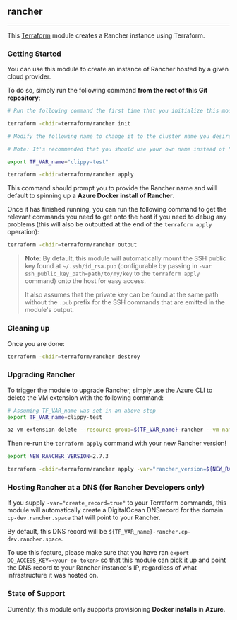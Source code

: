 ## rancher
---

This [Terraform](https://www.terraform.io/) module creates a Rancher instance using Terraform.

### Getting Started

You can use this module to create an instance of Rancher hosted by a given cloud provider.

To do so, simply run the following command **from the root of this Git repository**:

```bash
# Run the following command the first time that you initialize this module to pull in the relevant providers.

terraform -chdir=terraform/rancher init

# Modify the following name to change it to the cluster name you desire

# Note: It's recommended that you should use your own name instead of "clippy" so that you can identify the resources you create in your cloud provider, should the Terraform module fail for some reason and require manual cleanup of resources.

export TF_VAR_name="clippy-test"

terraform -chdir=terraform/rancher apply
```

This command should prompt you to provide the Rancher name and will default to spinning up a **Azure Docker install of Rancher**.

Once it has finished running, you can run the following command to get the relevant commands you need to get onto the host if you need to debug any problems (this will also be outputted at the end of the `terraform apply` operation):

```bash
terraform -chdir=terraform/rancher output
```

> **Note**: By default, this module will automatically mount the SSH public key found at `~/.ssh/id_rsa.pub` (configurable by passing in `-var ssh_public_key_path=path/to/my/key` to the `terraform apply` command) onto the host for easy access.
>
> It also assumes that the private key can be found at the same path without the `.pub` prefix for the SSH commands that are emitted in the module's output.

### Cleaning up

Once you are done:
```bash
terraform -chdir=terraform/rancher destroy
```

### Upgrading Rancher

To trigger the module to upgrade Rancher, simply use the Azure CLI to delete the VM extension with the following command:

```bash
# Assuming TF_VAR_name was set in an above step
export TF_VAR_name=clippy-test

az vm extension delete --resource-group=${TF_VAR_name}-rancher --vm-name=${TF_VAR_name}-rancher-docker --name ${TF_VAR_name}-rancher-docker
```

Then re-run the `terraform apply` command with your new Rancher version!

```bash
export NEW_RANCHER_VERSION=2.7.3

terraform -chdir=terraform/rancher apply -var="rancher_version=${NEW_RANCHER_VERSION}"
```

### Hosting Rancher at a DNS **(for Rancher Developers only)**

If you supply `-var="create_record=true"` to your Terraform commands, this module will automatically create a DigitalOcean DNSrecord for the domain `cp-dev.rancher.space` that will point to your Rancher.

By default, this DNS record will be `${TF_VAR_name}-rancher.cp-dev.rancher.space`.

To use this feature, please make sure that you have ran `export DO_ACCESS_KEY=<your-do-token>` so that this module can pick it up and point the DNS record to your Rancher instance's IP, regardless of what infrastructure it was hosted on.

### State of Support

Currently, this module only supports provisioning **Docker installs** in **Azure**.
